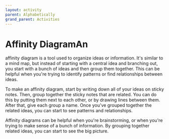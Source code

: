 ```yaml
---
layout: activity
parent: Alphabetically
grand_parent: Activities
---
```

# Affinity DiagramAn 
affinity diagram is a tool used to organize ideas or information. It's similar to a mind map, but instead of starting with a central idea and branching out, you start with a bunch of ideas and then group them together. This can be helpful when you're trying to identify patterns or find relationships between ideas. 

To make an affinity diagram, start by writing down all of your ideas on sticky notes. Then, group together the sticky notes that are related. You can do this by putting them next to each other, or by drawing lines between them. After that, give each group a name. Once you've grouped together the related ideas, you can start to see patterns and relationships. 

Affinity diagrams can be helpful when you're brainstorming, or when you're trying to make sense of a bunch of information. By grouping together related ideas, you can start to see the big picture.